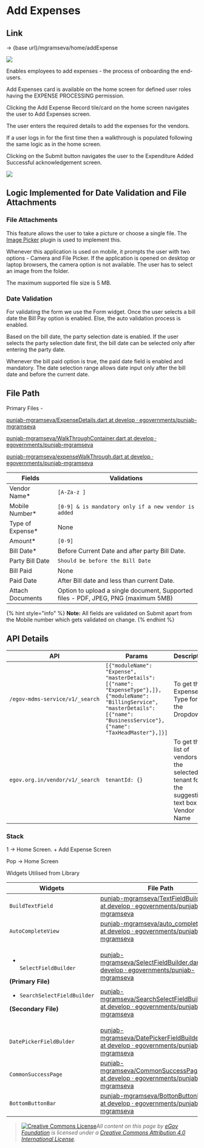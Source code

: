 # Add Expenses

## **Link**

→ {base url}/mgramseva/home/addExpense

![](<../../../../../.gitbook/assets/image (67).png>)

Enables employees to add expenses - the process of onboarding the end-users.

Add Expenses card is available on the home screen for defined user roles having the EXPENSE PROCESSING permission.

Clicking the Add Expense Record tile/card on the home screen navigates the user to Add Expenses screen.

The user enters the required details to add the expenses for the vendors.

If a user logs in for the first time then a walkthrough is populated following the same logic as in the home screen.

Clicking on the Submit button navigates the user to the Expenditure Added Successful acknowledgement screen.

![](<../../../../../.gitbook/assets/image (88).png>)

## **Logic Implemented for Date Validation and File Attachments**

### **File Attachments**

This feature allows the user to take a picture or choose a single file. The [Image Picker](https://pub.dev/packages/image\_picker) plugin is used to implement this.

Whenever this application is used on mobile, it prompts the user with two options - Camera and File Picker. If the application is opened on desktop or laptop browsers, the camera option is not available. The user has to select an image from the folder.

The maximum supported file size is 5 MB.

### &#x20;**Date Validation**

For validating the form we use the Form widget. Once the user selects a bill date the Bill Pay option is enabled. Else, the auto validation process is enabled.

Based on the bill date, the party selection date is enabled. If the user selects the party selection date first, the bill date can be selected only after entering the party date.

Whenever the bill paid option is true, the paid date field is enabled and mandatory. The date selection range allows date input only after the bill date and before the current date.

## **File Path**

Primary Files -

[ <img src="https://github.com/fluidicon.png" alt="" data-size="line">punjab-mgramseva/ExpenseDetails.dart at develop · egovernments/punjab-mgramseva](https://github.com/egovernments/punjab-mgramseva/blob/develop/frontend/mgramseva/lib/screeens/AddExpense/ExpenseDetails.dart)

&#x20;[<img src="https://github.com/fluidicon.png" alt="" data-size="line">punjab-mgramseva/WalkThroughContainer.dart at develop · egovernments/punjab-mgramseva](https://github.com/egovernments/punjab-mgramseva/blob/develop/frontend/mgramseva/lib/screeens/AddExpense/AddExpenseWalkThrough/WalkThroughContainer.dart)&#x20;

[<img src="https://github.com/fluidicon.png" alt="" data-size="line">punjab-mgramseva/expenseWalkThrough.dart at develop · egovernments/punjab-mgramseva](https://github.com/egovernments/punjab-mgramseva/blob/develop/frontend/mgramseva/lib/screeens/AddExpense/AddExpenseWalkThrough/expenseWalkThrough.dart)

| **Fields**        | **Validations**                                                                    |
| ----------------- | ---------------------------------------------------------------------------------- |
| Vendor Name\*     | `[A-Za-z ]`                                                                        |
| Mobile Number\*   | `[0-9] & is mandatory only if a new vendor is added`                               |
| Type of Expense\* | None                                                                               |
| Amount\*          | `[0-9]`                                                                            |
| Bill Date\*       |  Before Current Date and after party Bill Date.                                    |
| Party Bill Date   | `Should be before the Bill Date`                                                   |
| Bill Paid         | None                                                                               |
| Paid Date         |  After Bill date and less than current Date.                                       |
| Attach Documents  | Option to upload a single document, Supported files - PDF, JPEG, PNG (maximum 5MB) |

{% hint style="info" %}
**Note:** All fields are validated on Submit apart from the Mobile number which gets validated on change.
{% endhint %}

## **API Details**

| **API**                         | **Params**                                                                                                                                                                               | **Description**                                                                             |
| ------------------------------- | ---------------------------------------------------------------------------------------------------------------------------------------------------------------------------------------- | ------------------------------------------------------------------------------------------- |
| `/egov-mdms-service/v1/_search` | `[{"moduleName": "Expense", "masterDetails": [{"name": "ExpenseType"},]}, {"moduleName": "BillingService", "masterDetails": [{"name": "BusinessService"}, {"name": "TaxHeadMaster"},]}]` | To get the Expense Type for the Dropdown                                                    |
| `egov.org.in/vendor/v1/_search` | `tenantId: {}`                                                                                                                                                                           | To get the list of vendors in the selected tenant for the suggestion text box - Vendor Name |

### Stack

1 → Home Screen. + Add Expense Screen

Pop → Home Screen

Widgets Utilised from Library

| **Widgets**                                                                                                                                                                                | **File Path**                                                                                                                                                                                                                                                                                                                                                                                                                                                                                                                                                                                                  | **Description**       |
| ------------------------------------------------------------------------------------------------------------------------------------------------------------------------------------------ | -------------------------------------------------------------------------------------------------------------------------------------------------------------------------------------------------------------------------------------------------------------------------------------------------------------------------------------------------------------------------------------------------------------------------------------------------------------------------------------------------------------------------------------------------------------------------------------------------------------- | --------------------- |
| `BuildTextField`                                                                                                                                                                           | [<img src="https://github.com/fluidicon.png" alt="" data-size="line">punjab-mgramseva/TextFieldBuilder.dart at develop · egovernments/punjab-mgramseva](https://github.com/egovernments/punjab-mgramseva/blob/develop/frontend/mgramseva/lib/widgets/TextFieldBuilder.dart)                                                                                                                                                                                                                                                                                                                                    | Text Field            |
| `AutoCompleteView`                                                                                                                                                                         | [<img src="https://github.com/fluidicon.png" alt="" data-size="line">punjab-mgramseva/auto\_complete.dart at develop · egovernments/punjab-mgramseva](https://github.com/egovernments/punjab-mgramseva/blob/develop/frontend/mgramseva/lib/widgets/auto\_complete.dart)                                                                                                                                                                                                                                                                                                                                        | Suggestion Text Field |
| <ul><li><br><code>SelectFieldBuilder</code></li></ul><p><strong>(Primary File)</strong></p><ul><li><code>SearchSelectFieldBuilder</code></li></ul><p><strong>(Secondary File)</strong></p> | <p><a href="https://github.com/egovernments/punjab-mgramseva/blob/develop/frontend/mgramseva/lib/widgets/SelectFieldBuilder.dart"><img src="https://github.com/fluidicon.png" alt="" data-size="line">punjab-mgramseva/SelectFieldBuilder.dart at develop · egovernments/punjab-mgramseva</a></p><p><a href="https://github.com/egovernments/punjab-mgramseva/blob/develop/frontend/mgramseva/lib/widgets/SearchSelectFieldBuilder.dart"><img src="https://github.com/fluidicon.png" alt="" data-size="line">punjab-mgramseva/SearchSelectFieldBuilder.dart at develop · egovernments/punjab-mgramseva</a></p> | Searchable Drop down  |
| `DatePickerFieldBulder`                                                                                                                                                                    | [<img src="https://github.com/fluidicon.png" alt="" data-size="line">punjab-mgramseva/DatePickerFieldBuilder.dart at develop · egovernments/punjab-mgramseva](https://github.com/egovernments/punjab-mgramseva/blob/develop/frontend/mgramseva/lib/widgets/DatePickerFieldBuilder.dart)                                                                                                                                                                                                                                                                                                                        | Date Picker           |
| `CommonSuccessPage`                                                                                                                                                                        | [<img src="https://github.com/fluidicon.png" alt="" data-size="line">punjab-mgramseva/CommonSuccessPage.dart at develop · egovernments/punjab-mgramseva](https://github.com/egovernments/punjab-mgramseva/blob/develop/frontend/mgramseva/lib/widgets/CommonSuccessPage.dart)                                                                                                                                                                                                                                                                                                                                  | Success Screen        |
| `BottomButtonBar`                                                                                                                                                                          | [<img src="https://github.com/fluidicon.png" alt="" data-size="line">punjab-mgramseva/BottonButtonBar.dart at develop · egovernments/punjab-mgramseva](https://github.com/egovernments/punjab-mgramseva/blob/develop/frontend/mgramseva/lib/widgets/BottonButtonBar.dart)                                                                                                                                                                                                                                                                                                                                      | Button                |

> [![Creative Commons License](https://i.creativecommons.org/l/by/4.0/80x15.png)_​_](http://creativecommons.org/licenses/by/4.0/)_All content on this page by_ [_eGov Foundation_](https://egov.org.in/) _is licensed under a_ [_Creative Commons Attribution 4.0 International License_](http://creativecommons.org/licenses/by/4.0/)_._
